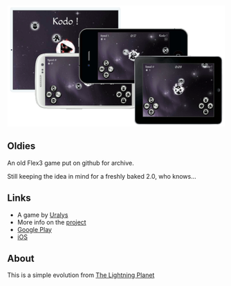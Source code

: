 

![kodo](/kodo.png)

## Oldies

An old Flex3 game put on github for archive.

Still keeping the idea in mind for a freshly baked 2.0, who knows...

## Links

- A game by [Uralys](http://uralys.com)
- More info on the [project](http://www.uralys.com/projects/kodo)
- [Google Play](https://play.google.com/store/apps/details?id=com.uralys.kodo)
- [iOS](https://itunes.apple.com/us/app/id684227637)

## About

This is a simple evolution from [The Lightning Planet](https://github.com/chrisdugne/the-lightning-planet)
